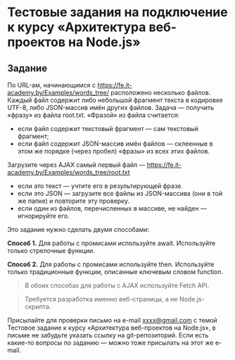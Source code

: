# Тестовые задания на подключение к курсу «Архитектура веб-проектов на Node.js»

## Задание

По URL-ам, начинающимся с https://fe.it-academy.by/Examples/words_tree/ расположено несколько файлов.
Каждый файл содержит либо небольшой фрагмент текста в кодировке UTF-8, либо JSON-массив имён других файлов.
Задача — получить «фразу» из файла root.txt.
«Фразой» из файла считается:

* если файл содержит текстовый фрагмент — сам текстовый фрагмент;
* если файл содержит JSON-массив имён файлов — склеенные в этом же порядке (через пробел) «фразы» из всех этих файлов.

Загрузите через AJAX самый первый файл — https://fe.it-academy.by/Examples/words_tree/root.txt

* если это текст — учтите его в результирующей фразе.
* если это JSON — загрузите все файлы из JSON-массива (они в той же папке) и повторите эту проверку. 
* если один из файлов, перечисленных в массиве, не найден — игнорируйте его.

Это задание нужно сделать двумя способами:

**Способ 1.** Для работы с промисами используйте await. Используйте только стрелочные функции.

**Способ 2.** Для работы с промисами используйте then. Используйте только традиционные функции, описанные ключевым словом function.


> В обоих способах для работы с AJAX используйте Fetch API.

> Требуется разработка именно веб-страницы, а не Node.js-скрипта.

Присылайте для проверки письмо на e-mail xxxx@gmail.com с темой Тестовое задание к курсу «Архитектура веб-проектов на Node.js», в письме не забудьте указать ссылку на git-репозиторий.
Если есть какие-то вопросы по заданию — можно тоже присылать на этот же e-mail.